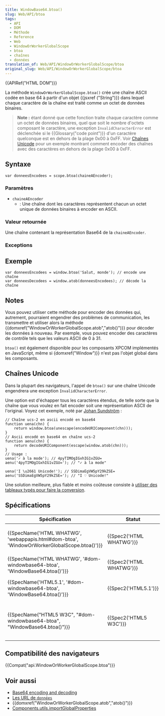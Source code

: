 ```yaml
---
title: WindowBase64.btoa()
slug: Web/API/btoa
tags:
  - API
  - DOM
  - Méthode
  - Reference
  - Web
  - WindowOrWorkerGlobalScope
  - btoa
  - chaînes
  - données
translation_of: Web/API/WindowOrWorkerGlobalScope/btoa
original_slug: Web/API/WindowOrWorkerGlobalScope/btoa
---
```

{{APIRef("HTML DOM")}}

La méthode `WindowOrWorkerGlobalScope.btoa()` crée une chaîne ASCII codée en base 64 à partir d'un objet {{jsxref ("String")}} dans lequel chaque caractère de la chaîne est traité comme un octet de données binaires.

> **Note :** étant donné que cette fonction traite chaque caractère comme un octet de données binaires, quel que soit le nombre d'octets composant le caractère, une exception `InvalidCharacterError` est déclenchée si le {{Glossary("code point")}} d'un caractère quelconque est en dehors de la plage 0x00 à 0xFF. Voir [Chaînes Unicode](#chaînes_unicode) pour un exemple montrant comment encoder des chaînes avec des caractères en dehors de la plage 0x00 à 0xFF.

## Syntaxe

    var donneesEncodees = scope.btoa(chaineAEncoder);

### Paramètres

- `chaineAEncoder`
  - : Une chaîne dont les caractères représentent chacun un octet unique de données binaires à encoder en ASCII.

### Valeur retournée

Une chaîne contenant la représentation Base64 de la `chaineAEncoder`.

### Exceptions

## Exemple

    var donneesEncodees = window.btoa('Salut, monde'); // encode une chaîne
    var donneesDecodees = window.atob(donneesEncodees); // décode la chaîne

## Notes

Vous pouvez utiliser cette méthode pour encoder des données qui, autrement, pourraient engendrer des problèmes de communication, les transmettre et utiliser alors la méthode {{domxref("WindowOrWorkerGlobalScope.atob","atob()")}} pour décoder les données à nouveau. Par exemple, vous pouvez encoder des caractères de contrôle tels que les valeurs ASCII de 0 à 31.

`btoa()` est également disponible pour les composants XPCOM implémentés en JavaScript, même si {domxref("Window")}} n'est pas l'objet global dans les composants.

## Chaînes Unicode

Dans la plupart des navigateurs, l'appel de `btoa()` sur une chaîne Unicode engendrera une exception `InvalidCharacterError`.

Une option est d'échapper tous les caractères étendus, de telle sorte que la chaîne que vous voulez en fait encoder soit une représentation ASCII de l'original. Voyez cet exemple, noté par [Johan Sundström](http://ecmanaut.blogspot.com/2006/07/encoding-decoding-utf8-in-javascript.html)&nbsp;:

    // Chaîne ucs-2 en ascii encodé en base64
    function uena(chn) {
        return window.btoa(unescape(encodeURIComponent(chn)));
    }
    // Ascii encodé en base64 en chaîne ucs-2
    function aenu(chn) {
        return decodeURIComponent(escape(window.atob(chn)));
    }
    // Usage :
    uena('✓ à la mode'); // 4pyTIMOgIGxhIG1vZGU=
    aenu('4pyTIMOgIGxhIG1vZGU='); // "✓ à la mode"

    uena('I \u2661 Unicode!'); // SSDimaEgVW5pY29kZSE=
    aenu('SSDimaEgVW5pY29kZSE='); // "I ♡ Unicode!"

Une solution meilleure, plus fiable et moins coûteuse consiste à [utiliser des tableaux typés pour faire la conversion](/fr/docs/D%C3%A9coder_encoder_en_base64).

## Spécifications

| Spécification                                                                                                            | Statut                           | Commentaire                                                                                                                            |
| ------------------------------------------------------------------------------------------------------------------------ | -------------------------------- | -------------------------------------------------------------------------------------------------------------------------------------- |
| {{SpecName('HTML WHATWG', 'webappapis.html#dom-btoa', 'WindowOrWorkerGlobalScope.btoa()')}} | {{Spec2('HTML WHATWG')}} | Méthode déplacée dans le mixin `WindowOrWorkerGlobalScope` dans la spéc la plus récente.                                               |
| {{SpecName('HTML WHATWG', '#dom-windowbase64-btoa', 'WindowBase64.btoa()')}}                     | {{Spec2('HTML WHATWG')}} | Pas de changement depuis le dernier instantané, {{SpecName("HTML5.1")}}.                                                      |
| {{SpecName('HTML5.1', '#dom-windowbase64-btoa', 'WindowBase64.btoa()')}}                         | {{Spec2('HTML5.1')}}     | Instantané de {{SpecName("HTML WHATWG")}}. Pas de changement.                                                                 |
| {{SpecName("HTML5 W3C", "#dom-windowbase64-btoa", "WindowBase64.btoa()")}}                     | {{Spec2('HTML5 W3C')}}     | Instantané de {{SpecName("HTML WHATWG")}}. Création de `WindowBase64` (les propriétés se trouvaient sur la cible avant cela). |

## Compatibilité des navigateurs

{{Compat("api.WindowOrWorkerGlobalScope.btoa")}}

## Voir aussi

- [Base64 encoding and decoding](/en-US/docs/Web/API/WindowBase64/Base64_encoding_and_decoding)
- [Les URL de `données`](/fr/docs/Web/HTTP/Basics_of_HTTP/Data_URIs)
- {{domxref("WindowOrWorkerGlobalScope.atob","atob()")}}
- [Components.utils.importGlobalProperties](/en-US/docs/Components.utils.importGlobalProperties)
